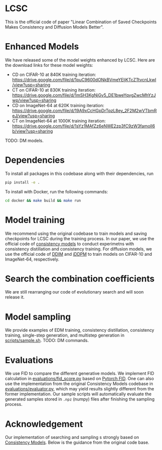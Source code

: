# LCSC

This is the official code of paper "Linear Combination of Saved Checkpoints Makes Consistency and Diffusion Models Better".

# Enhanced Models

We have released some of the model weights enhanced by LCSC. Here are the download links for these model weights:

 * CD on CIFAR-10 at 840K training iteration: https://drive.google.com/file/d/1puC9600dONkBVmeYEljKTcZTtvcnLkwI/view?usp=sharing
 * CT on CIFAR-10 at 830K training iteration: https://drive.google.com/file/d/1mSH3KgNjGv5_DE1bweYqvgZwcMhYzJwp/view?usp=sharing
 * CD on ImageNet-64 at 620K training iteration: https://drive.google.com/file/d/19A9xCcHGpDrTpzL8ey_2F2M2wVTbmReJ/view?usp=sharing
 * CT on ImageNet-64 at 1000K training iteration:  https://drive.google.com/file/d/1sYz1MAfZz6eNWE2zp3fC9zW3famoll6b/view?usp=sharing

 TODO: DM models.

# Dependencies

To install all packages in this codebase along with their dependencies, run
```sh
pip install -e .
```

To install with Docker, run the following commands:
```sh
cd docker && make build && make run
```

# Model training

We recommend using the original codebase to train models and saving checkpoints for LCSC during the training process. In our paper, we use the official code of [consistency models](https://github.com/openai/consistency_models) to conduct experimetns with consistency distillation and consistency training. For diffusion models, we use the official code of [DDIM](https://github.com/ermongroup/ddim) and [iDDPM](https://github.com/openai/improved-diffusion) to train models on CIFAR-10 and ImageNet-64, respectively. 

# Search the combination coefficients

We are still rearranging our code of evolutionary search and will soon release it.

# Model sampling

We provide examples of EDM training, consistency distillation, consistency training, single-step generation, and multistep generation in [scripts/sample.sh](scripts/sample.sh). TODO: DM commands.

# Evaluations

We use FID to compare the different generative models. We implement FID calculation in [evaluations/fid_score.py](evaluations/fid_score.py) based on [Pytorch FID](https://github.com/mseitzer/pytorch-fid). One can also use the implementation from the original Consistency Models codebase in [evaluations/evaluator.py](evaluations/evaluator.py), which may yield results slightly different from the former implementation. Our sample scripts will automatically evaluate the generated samples stored in `.npz` (numpy) files after finishing the sampling process.

# Acknowledgement

Our implementation of searching and sampling s strongly based on [Consistency Models](https://github.com/openai/consistency_models). Below is the guidance from the original code base.


